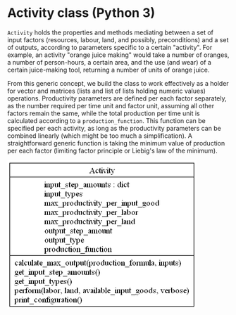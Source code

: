 # Activity class (Python 3)

`Activity` holds the properties and methods mediating between a set of input factors (resources, labour, land, and possibly, preconditions) and a set of outputs, according to parameters specific to a certain "activity". For example, an activity "orange juice making" would take a number of oranges, a number of person-hours, a certain area, and the use (and wear) of a certain juice-making tool, returning a number of units of orange juice.

From this generic concept, we build the class to work effectively as a holder for vector and matrices (lists and list of lists holding numeric values) operations. Productivity parameters are defined per each factor separately, as the number required per time unit and factor unit, assuming all other factors remain the same, while the total production per time unit is calculated according to a `production_function`. This function can be specified per each activity, as long as the productivity parameters can be combined linearly (which might be too much a simplification). A straightforward generic function is taking the minimum value of production per each factor (limiting factor principle or Liebig's law of the minimum).

![Class diagram generated with pylint.pyreverse](docs/classes_Activity.png)   

